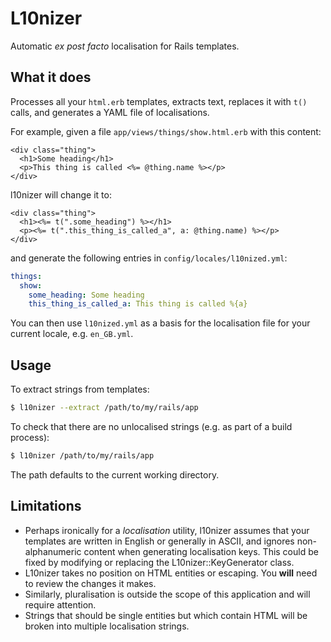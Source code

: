 L10nizer
========

Automatic _ex post facto_ localisation for Rails templates.

What it does
------------

Processes all your `html.erb` templates, extracts text, replaces it with `t()`
calls, and generates a YAML file of localisations.

For example, given a file `app/views/things/show.html.erb` with this content:

```erb
<div class="thing">
  <h1>Some heading</h1>
  <p>This thing is called <%= @thing.name %></p>
</div>
```

l10nizer will change it to:

```erb
<div class="thing">
  <h1><%= t(".some_heading") %></h1>
  <p><%= t(".this_thing_is_called_a", a: @thing.name) %></p>
</div>
```

and generate the following entries in `config/locales/l10nized.yml`:

```yaml
things:
  show:
    some_heading: Some heading
    this_thing_is_called_a: This thing is called %{a}
```

You can then use `l10nized.yml` as a basis for the localisation file for your
current locale, e.g. `en_GB.yml`.

Usage
-----

To extract strings from templates:

```sh
$ l10nizer --extract /path/to/my/rails/app
```

To check that there are no unlocalised strings (e.g. as part of a build
process):

```sh
$ l10nizer /path/to/my/rails/app
```

The path defaults to the current working directory.

Limitations
-----------

* Perhaps ironically for a _localisation_ utility, l10nizer assumes that your
  templates are written in English or generally in ASCII, and ignores
  non-alphanumeric content when generating localisation keys. This could be
  fixed by modifying or replacing the L10nizer::KeyGenerator class.
* L10nizer takes no position on HTML entities or escaping. You __will__ need to
  review the changes it makes.
* Similarly, pluralisation is outside the scope of this application and will
  require attention.
* Strings that should be single entities but which contain HTML will be broken
  into multiple localisation strings.
